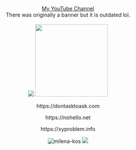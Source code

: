<p align="center">
    <a href="https://youtube.com/c/Milenakos">My YouTube Channel</a>
    <br>There was originally a banner but it is outdated lol.
    <br><br>
    <img src="https://github-readme-stats.vercel.app/api?username=milena-kos" />
    <img src="https://github-readme-stats.vercel.app/api/top-langs/?username=milena-kos&langs_count=8" height="195rem" />
</p>
<p align="center">
    https://dontasktoask.com
</p>
<p align="center">
    https://nohello.net
</p>
<p align="center">
    https://xyproblem.info
</p>
<p align="center">
    <img src="https://komarev.com/ghpvc/?username=milena-kos&label=Profile%20views&color=4f94ef" alt="milena-kos" />
    <img src="https://wakatime.com/badge/user/9255df94-b002-4908-90da-d71683162640.svg">
</p>
